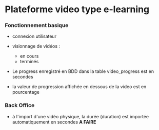 # Plateforme video type e-learning

### Fonctionnement basique
* connexion utilisateur
* visionnage de vidéos :
    * en cours
    * terminés

* Le progress enregistré en BDD dans la table video_progress est en secondes
* la valeur de progression affichée en dessous de la video est en pourcentage

### Back Office
* à l'import d'une vidéo physique, la durée (duration) est importée automatiquement en secondes **A FAIRE**

